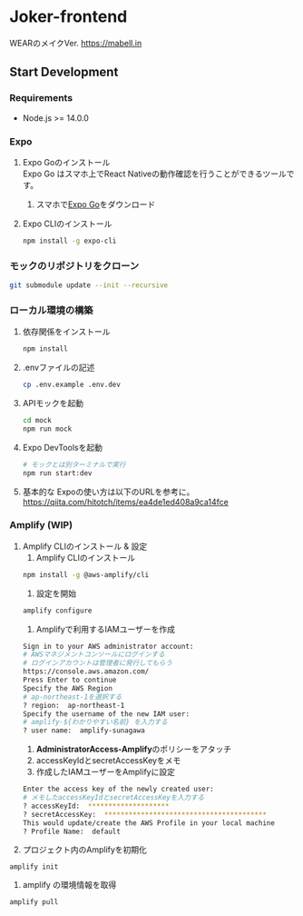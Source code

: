 # Joker-frontend
WEARのメイクVer.
https://mabell.in

## Start Development

### Requirements
- Node.js >= 14.0.0

### Expo

1. Expo Goのインストール  
    Expo Go はスマホ上でReact Nativeの動作確認を行うことができるツールです。
    1. スマホで[Expo Go](https://expo.dev/client)をダウンロード

1. Expo CLIのインストール
    ```bash
    npm install -g expo-cli
    ```

### モックのリポジトリをクローン
```bash
git submodule update --init --recursive
```

### ローカル環境の構築
1. 依存関係をインストール
    ```bash
    npm install
    ```

1. .envファイルの記述
    ```bash
    cp .env.example .env.dev
    ```

1. APIモックを起動
    ```bash
    cd mock
    npm run mock
    ```

1. Expo DevToolsを起動
    ```bash
    # モックとは別ターミナルで実行
    npm run start:dev
    ```

1. 基本的な
Expoの使い方は以下のURLを参考に。
https://qiita.com/hitotch/items/ea4de1ed408a9ca14fce

### Amplify (WIP)

1. Amplify CLIのインストール & 設定
    1. Amplify CLIのインストール
    ```bash
    npm install -g @aws-amplify/cli
    ```
    1. 設定を開始
    ```bash
    amplify configure
    ```
    1. Amplifyで利用するIAMユーザーを作成
    ```bash
    Sign in to your AWS administrator account:
    # AWSマネジメントコンソールにログインする
    # ログインアカウントは管理者に発行してもらう
    https://console.aws.amazon.com/
    Press Enter to continue
    Specify the AWS Region
    # ap-northeast-1を選択する
    ? region:  ap-northeast-1
    Specify the username of the new IAM user:
    # amplify-${わかりやすい名前} を入力する
    ? user name:  amplify-sunagawa
    ```
    1. **AdministratorAccess-Amplify**のポリシーをアタッチ
    1. accessKeyIdとsecretAccessKeyをメモ
    1. 作成したIAMユーザーをAmplifyに設定
    ```bash
    Enter the access key of the newly created user:
    # メモしたaccessKeyIdとsecretAccessKeyを入力する
    ? accessKeyId:  ********************
    ? secretAccessKey:  ****************************************
    This would update/create the AWS Profile in your local machine
    ? Profile Name:  default
    ```
1. プロジェクト内のAmplifyを初期化
```
amplify init
```

1. amplify の環境情報を取得
```
amplify pull
```
